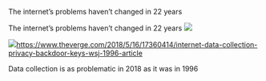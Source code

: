 The internet’s problems haven’t changed in 22 years

The internet’s problems haven’t changed in 22 years
![](../_resources/d1dfc821c58ffc8a8332d1a3b880ea2d.png)

![](../_resources/bfcc7548d7e97a331b2cb2157aae1a90.png)https://www.theverge.com/2018/5/16/17360414/internet-data-collection-privacy-backdoor-keys-wsj-1996-article

Data collection is as problematic in 2018 as it was in 1996